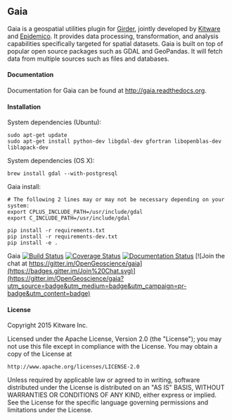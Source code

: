 ## Gaia

Gaia is a geospatial utilities plugin for [Girder](http://www.github.com/Girder/girder), jointly developed by  [Kitware](http://www.kitware.com) and
[Epidemico](http://epidemico.com).  It provides data processing, transformation, and analysis capabilities specifically targeted for spatial datasets.
Gaia is built on top of popular open source packages such as GDAL and GeoPandas. It will fetch data from multiple sources such as files and databases.

#### Documentation

Documentation for Gaia can be found at http://gaia.readthedocs.org.

#### Installation

System dependencies (Ubuntu):

    sudo apt-get update
    sudo apt-get install python-dev libgdal-dev gfortran libopenblas-dev liblapack-dev

System dependencies (OS X):

    brew install gdal --with-postgresql

Gaia install:

    # The following 2 lines may or may not be necessary depending on your system:
    export CPLUS_INCLUDE_PATH=/usr/include/gdal
    export C_INCLUDE_PATH=/usr/include/gdal

    pip install -r requirements.txt
    pip install -r requirements-dev.txt
    pip install -e .


Gaia [![Build Status](https://travis-ci.org/OpenGeoscience/gaia.svg?branch=master)](https://travis-ci.org/OpenGeoscience/gaia) [![Coverage Status](https://coveralls.io/repos/OpenGeoscience/gaia/badge.svg)](https://coveralls.io/r/OpenGeoscience/gaia) [![Documentation Status](https://readthedocs.org/projects/gaia/badge/?version=latest)](https://readthedocs.org/projects/gaia/?badge=latest) [![Join the chat at https://gitter.im/OpenGeoscience/gaia](https://badges.gitter.im/Join%20Chat.svg)](https://gitter.im/OpenGeoscience/gaia?utm_source=badge&utm_medium=badge&utm_campaign=pr-badge&utm_content=badge)


#### License

Copyright 2015 Kitware Inc.

Licensed under the Apache License, Version 2.0 (the "License"); you may not use this file except in compliance with the License. You may obtain a copy of the License at

    http://www.apache.org/licenses/LICENSE-2.0

Unless required by applicable law or agreed to in writing, software distributed under the License is distributed on an "AS IS" BASIS, WITHOUT WARRANTIES OR CONDITIONS OF ANY KIND, either express or implied. See the License for the specific language governing permissions and limitations under the License.
